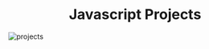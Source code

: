<h1 align="center">Javascript Projects</h1>
<img align="center" src="https://res.cloudinary.com/dhhvnduts/image/upload/v1666430959/projects_o5wgyu.png" alt="projects">